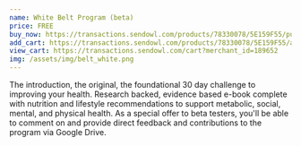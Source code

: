 ```yaml
---
name: White Belt Program (beta)
price: FREE
buy_now: https://transactions.sendowl.com/products/78330078/5E159F55/purchase
add_cart: https://transactions.sendowl.com/products/78330078/5E159F55/add_to_cart
view_cart: https://transactions.sendowl.com/cart?merchant_id=189652
img: /assets/img/belt_white.png
---
```


The introduction, the original, the foundational 30 day challenge to improving your health.  Research backed, evidence based e-book complete with nutrition and lifestyle recommendations to support metabolic, social, mental, and physical health. As a special offer to beta testers, you'll be able to comment on and provide direct feedback and contributions to the program via Google Drive.
